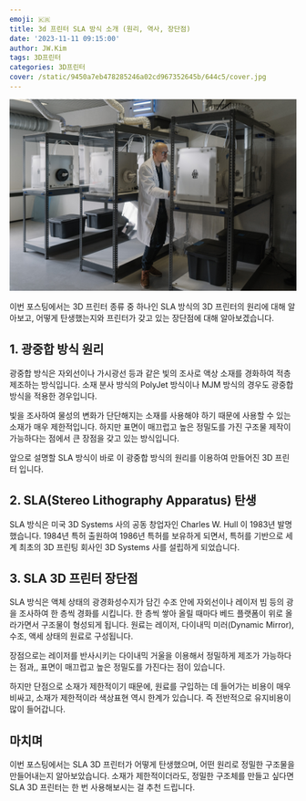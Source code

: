 ```yaml
---
emoji: 🇰🇷
title: 3d 프린터 SLA 방식 소개 (원리, 역사, 장단점)
date: '2023-11-11 09:15:00'
author: JW.Kim
tags: 3D프린터 
categories: 3D프린터
cover: /static/9450a7eb478285246a02cd967352645b/644c5/cover.jpg
---
```

![cover.jpg](cover.jpg)

이번 포스팅에서는 3D 프린터 종류 중 하나인 SLA 방식의 3D 프린터의 원리에 대해 알아보고, 어떻게 탄생했는지와 프린터가 갖고 있는 장단점에 대해 알아보겠습니다.

##  **1. 광중합 방식 원리**
광중합 방식은 자외선이나 가시광선 등과 같은 빛의 조사로 액상 소재를 경화하여 적층 제조하는 방식입니다. 소재 분사 방식의 PolyJet 방식이나 MJM 방식의 경우도 광중합 방식을 적용한 경우입니다. 

빛을 조사하여 물성의 변화가 단단해지는 소재를 사용해야 하기 때문에 사용할 수 있는 소재가 매우 제한적입니다. 하지만 표면이 매끄럽고 높은 정밀도를 가진 구조물 제작이 가능하다는 점에서 큰 장점을 갖고 있는 방식입니다. 

앞으로 설명할 SLA 방식이 바로 이 광중합 방식의 원리를 이용하여 만들어진 3D 프린터 입니다. 

## **2. SLA(Stereo Lithography Apparatus) 탄생**
SLA 방식은 미국 3D Systems 사의 공동 창업자인 Charles W. Hull 이 1983년 발명했습니다. 1984년 특허 출원하여 1986년 특허를 보유하게 되면서, 특허를 기반으로 세계 최초의 3D 프린팅 회사인 3D Systems 사를 설립하게 되었습니다.

## **3. SLA 3D 프린터 장단점**
SLA 방식은 액체 상태의 광경화성수지가 담긴 수조 안에 자외선이나 레이저 빔 등의 광을 조사하여 한 층씩 경화를 시킵니다. 한 층씩 쌓아 올릴 때마다 베드 플랫폼이 위로 올라가면서 구조물이 형성되게 됩니다. 원료는 레이저, 다이내믹 미러(Dynamic Mirror), 수조, 액세 상태의 원료로 구성됩니다.

장점으로는 레이저를 반사시키는 다이내믹 거울을 이용해서 정밀하게 제조가 가능하다는 점과,, 표면이 매끄럽고 높은 정밀도를 가진다는 점이 있습니다.

하지만 단점으로 소재가 제한적이기 때문에, 원료를 구입하는 데 들어가는 비용이 매우 비싸고, 소재가 제한적이라 색상표현 역시 한계가 있습니다. 즉 전반적으로 유지비용이 많이 들어갑니다.

## **마치며**
이번 포스팅에서는 SLA 3D 프린터가 어떻게 탄생했으며, 어떤 원리로 정밀한 구조물을 만들어내는지 알아보았습니다. 소재가 제한적이더라도, 정밀한 구조체를 만들고 싶다면 SLA 3D 프린터는 한 번 사용해보시는 걸 추천 드립니다. 

```toc
```